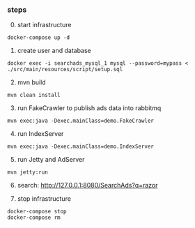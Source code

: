 ### steps

0. start infrastructure
```
docker-compose up -d
```

1. create user and database
```mysql-sql
docker exec -i searchads_mysql_1 mysql --password=mypass < ./src/main/resources/script/setup.sql
```

2. mvn build
```
mvn clean install
```

3. run FakeCrawler to publish ads data into rabbitmq
```
mvn exec:java -Dexec.mainClass=demo.FakeCrawler
```

4. run IndexServer
```
mvn exec:java -Dexec.mainClass=demo.IndexServer
```

5. run Jetty and AdServer
```
mvn jetty:run
```

6. search: http://127.0.0.1:8080/SearchAds?q=razor

7. stop infrastructure
```
docker-compose stop
docker-compose rm
```
